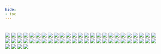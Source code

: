 ```yaml
---
hide:
- toc
---
```

#
![](GA_9792113UF6599S_16_09_2023_page_1.png)
![](GA_9792113UF6599S_16_09_2023_page_2.png)
![](GA_9792113UF6599S_16_09_2023_page_3.png)
![](GA_9792113UF6599S_16_09_2023_page_4.png)
![](GA_9792113UF6599S_16_09_2023_page_5.png)
![](GA_9792113UF6599S_16_09_2023_page_6.png)
![](GA_9792113UF6599S_16_09_2023_page_7.png)
![](GA_9792113UF6599S_16_09_2023_page_8.png)
![](GA_9792113UF6599S_16_09_2023_page_9.png)
![](GA_9792113UF6599S_16_09_2023_page_10.png)
![](GA_9792113UF6599S_16_09_2023_page_11.png)
![](GA_9792113UF6599S_16_09_2023_page_12.png)
![](GA_9792113UF6599S_16_09_2023_page_13.png)
![](GA_9792113UF6599S_16_09_2023_page_14.png)
![](GA_9792113UF6599S_16_09_2023_page_15.png)
![](GA_9792113UF6599S_16_09_2023_page_16.png)
![](GA_9792113UF6599S_16_09_2023_page_17.png)
![](GA_9792113UF6599S_16_09_2023_page_18.png)
![](GA_9792113UF6599S_16_09_2023_page_19.png)
![](GA_9792113UF6599S_16_09_2023_page_20.png)
![](GA_9792113UF6599S_16_09_2023_page_21.png)
![](GA_9792113UF6599S_16_09_2023_page_22.png)
![](GA_9792113UF6599S_16_09_2023_page_23.png)
![](GA_9792113UF6599S_16_09_2023_page_24.png)
![](GA_9792113UF6599S_16_09_2023_page_25.png)
![](GA_9792113UF6599S_16_09_2023_page_26.png)
![](GA_9792113UF6599S_16_09_2023_page_27.png)
![](GA_9792113UF6599S_16_09_2023_page_28.png)
![](GA_9792113UF6599S_16_09_2023_page_29.png)
![](GA_9792113UF6599S_16_09_2023_page_30.png)
![](GA_9792113UF6599S_16_09_2023_page_31.png)
![](GA_9792113UF6599S_16_09_2023_page_32.png)
![](GA_9792113UF6599S_16_09_2023_page_33.png)
![](GA_9792113UF6599S_16_09_2023_page_34.png)
![](GA_9792113UF6599S_16_09_2023_page_35.png)
![](GA_9792113UF6599S_16_09_2023_page_36.png)
![](GA_9792113UF6599S_16_09_2023_page_37.png)
![](GA_9792113UF6599S_16_09_2023_page_38.png)
![](GA_9792113UF6599S_16_09_2023_page_39.png)
![](GA_9792113UF6599S_16_09_2023_page_40.png)
![](GA_9792113UF6599S_16_09_2023_page_41.png)
![](GA_9792113UF6599S_16_09_2023_page_42.png)
![](GA_9792113UF6599S_16_09_2023_page_43.png)
![](GA_9792113UF6599S_16_09_2023_page_44.png)
![](GA_9792113UF6599S_16_09_2023_page_45.png)
![](GA_9792113UF6599S_16_09_2023_page_46.png)
![](GA_9792113UF6599S_16_09_2023_page_47.png)
![](GA_9792113UF6599S_16_09_2023_page_48.png)
![](GA_9792113UF6599S_16_09_2023_page_49.png)
![](GA_9792113UF6599S_16_09_2023_page_50.png)
![](GA_9792113UF6599S_16_09_2023_page_51.png)
![](GA_9792113UF6599S_16_09_2023_page_52.png)
![](GA_9792113UF6599S_16_09_2023_page_53.png)
![](GA_9792113UF6599S_16_09_2023_page_54.png)

 <style> 
body {
background-image: url('https://github.com/asolear/assets/blob/master/imgs/fondo3.jpg?raw=true'); 
background-repeat: no-repeat; 
background-attachment: fixed; /* background-size: cover; */ 
background-size: 100% 100%;
}
</style> 

